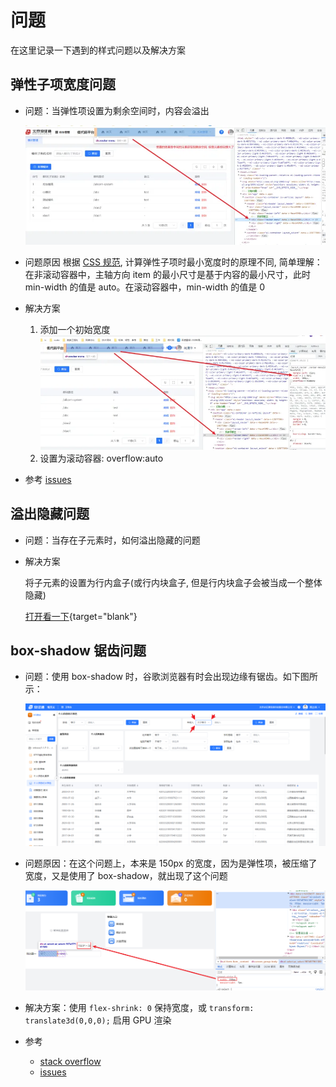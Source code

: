 # 问题

在这里记录一下遇到的样式问题以及解决方案

## 弹性子项宽度问题

- 问题：当弹性项设置为剩余空间时，内容会溢出

  ![问题描述](/img/163.png)

- 问题原因
  根据 [CSS 规范](https://www.w3.org/TR/css-flexbox-1/#min-size-auto), 计算弹性子项时最小宽度时的原理不同, 简单理解：在非滚动容器中，主轴方向 item 的最小尺寸是基于内容的最小尺寸，此时 min-width 的值是 auto。在滚动容器中，min-width 的值是 0

- 解决方案

  1. 添加一个初始宽度
     ![解决方案](/img/164.png)
  2. 设置为滚动容器: overflow:auto

- 参考
  [issues](https://github.com/element-plus/element-plus/issues/7572)

## 溢出隐藏问题

- 问题：当存在子元素时，如何溢出隐藏的问题

- 解决方案

  将子元素的设置为行内盒子(或行内块盒子, 但是行内块盒子会被当成一个整体隐藏)

  [打开看一下](/html/16.html){target="blank"}

## box-shadow 锯齿问题

- 问题：使用 box-shadow 时，谷歌浏览器有时会出现边缘有锯齿。如下图所示：

  ![解决方案](/img/279.jpg)

- 问题原因：在这个问题上，本来是 150px 的宽度，因为是弹性项，被压缩了宽度，又是使用了 box-shadow，就出现了这个问题

  ![解决方案](/img/280.jpg)

- 解决方案：使用 `flex-shrink: 0` 保持宽度，或 `transform: translate3d(0,0,0);` 启用 GPU 渲染

- 参考

  - [stack overflow](https://stackoverflow.com/questions/69658462/inset-box-shadow-visual-artifacts-in-google-chrome)
  - [issues](https://github.com/element-plus/element-plus/issues/7034)
